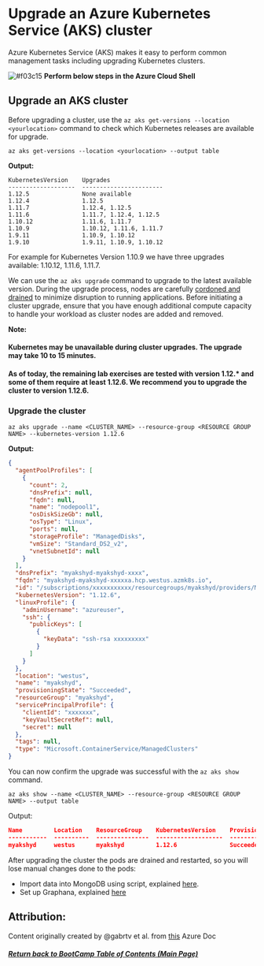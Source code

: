 # Upgrade an Azure Kubernetes Service (AKS) cluster

Azure Kubernetes Service (AKS) makes it easy to perform common management tasks including upgrading Kubernetes clusters.

![#f03c15](https://placehold.it/15/f03c15/000000?text=+) **Perform below steps in the Azure Cloud Shell**

## Upgrade an AKS cluster

Before upgrading a cluster, use the `az aks get-versions --location <yourlocation>` command to check which Kubernetes releases are available for upgrade.

```azurecli-interactive
az aks get-versions --location <yourlocation> --output table
```

**Output:**

```console
KubernetesVersion    Upgrades
-------------------  -----------------------
1.12.5               None available
1.12.4               1.12.5
1.11.7               1.12.4, 1.12.5
1.11.6               1.11.7, 1.12.4, 1.12.5
1.10.12              1.11.6, 1.11.7
1.10.9               1.10.12, 1.11.6, 1.11.7
1.9.11               1.10.9, 1.10.12
1.9.10               1.9.11, 1.10.9, 1.10.12
```

For example for Kubernetes Version 1.10.9 we have three upgrades available: 1.10.12, 1.11.6, 1.11.7. 

We can use the `az aks upgrade` command to upgrade to the latest available version.  During the upgrade process, nodes are carefully [cordoned and drained](https://kubernetes.io/docs/tasks/administer-cluster/safely-drain-node/) to minimize disruption to running applications. Before initiating a cluster upgrade, ensure that you have enough additional compute capacity to handle your workload as cluster nodes are added and removed.

**Note:** 
#### Kubernetes may be unavailable during cluster upgrades. The upgrade may take 10 to 15 minutes.
#### As of today, the remaining lab exercises are tested with version 1.12.* and some of them require at least 1.12.6. We recommend you to upgrade the cluster to version 1.12.6.

### Upgrade the cluster

```azurecli-interactive
az aks upgrade --name <CLUSTER_NAME> --resource-group <RESOURCE GROUP NAME> --kubernetes-version 1.12.6
```

**Output:**

```json
{
  "agentPoolProfiles": [
    {
      "count": 2,
      "dnsPrefix": null,
      "fqdn": null,
      "name": "nodepool1",
      "osDiskSizeGb": null,
      "osType": "Linux",
      "ports": null,
      "storageProfile": "ManagedDisks",
      "vmSize": "Standard_DS2_v2",
      "vnetSubnetId": null
    }
  ],
  "dnsPrefix": "myakshyd-myakshyd-xxxx",
  "fqdn": "myakshyd-myakshyd-xxxxxa.hcp.westus.azmk8s.io",
  "id": "/subscriptions/xxxxxxxxxxx/resourcegroups/myakshyd/providers/Microsoft.ContainerService/ma                                                                 nagedClusters/myakshyd",
  "kubernetesVersion": "1.12.6",
  "linuxProfile": {
    "adminUsername": "azureuser",
    "ssh": {
      "publicKeys": [
        {
          "keyData": "ssh-rsa xxxxxxxxx"
        }
      ]
    }
  },
  "location": "westus",
  "name": "myakshyd",
  "provisioningState": "Succeeded",
  "resourceGroup": "myakshyd",
  "servicePrincipalProfile": {
    "clientId": "xxxxxxx",
    "keyVaultSecretRef": null,
    "secret": null
  },
  "tags": null,
  "type": "Microsoft.ContainerService/ManagedClusters"
}

```

You can now confirm the upgrade was successful with the `az aks show` command.

```azurecli-interactive
az aks show --name <CLUSTER_NAME> --resource-group <RESOURCE GROUP NAME> --output table
```

Output:

```json
Name         Location    ResourceGroup    KubernetesVersion    ProvisioningState    Fqdn
-----------  ----------  ---------------  -------------------  -------------------  -----------------------------------------------------------
myakshyd     westus      myakshyd         1.12.6               Succeeded            myakshyd-myakshyd-xxxxx.hcp.eastus.azmk8s.io

```

After upgrading the cluster the pods are drained and restarted, so you will lose manual changes done to the pods:
- Import data into MongoDB using script, explained [here](https://github.com/heoelri/container-bootcamp/blob/master/labs/day1-labs/04-deploy-app-aks.md#deploy-database-container-to-aks).
- Set up Graphana, explained [here](https://github.com/heoelri/container-bootcamp/blob/master/labs/day1-labs/06-monitoring-k8s.md#setting-up-grafana)

## Attribution:
Content originally created by @gabrtv et al. from [this](https://docs.microsoft.com/en-us/azure/aks/upgrade-cluster) Azure Doc


   ##### [Return back to BootCamp Table of Contents (Main Page)](/README.md)
